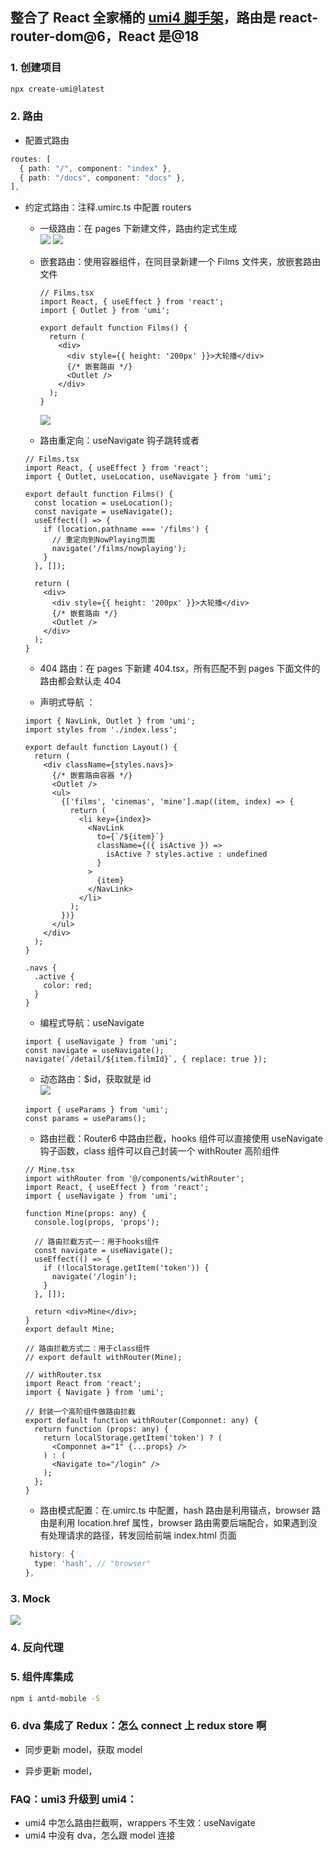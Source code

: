 ## 整合了 React 全家桶的 [umi4 脚手架](https://umijs.org/docs)，路由是 react-router-dom@6，React 是@18

### 1. 创建项目

```bash
npx create-umi@latest
```

### 2. 路由

- 配置式路由

```ts
routes: [
  { path: "/", component: "index" },
  { path: "/docs", component: "docs" },
],
```

- 约定式路由：注释.umirc.ts 中配置 routers

  - 一级路由：在 pages 下新建文件，路由约定式生成
    <br/>
    ![](./src/assets/%E4%B8%80%E7%BA%A7%E7%BA%A6%E5%AE%9A.jpg)
    ![](./src/assets/1.gif)

  - 嵌套路由：使用<Outlet/>容器组件，在同目录新建一个 Films 文件夹，放嵌套路由文件

    ```tsx
    // Films.tsx
    import React, { useEffect } from 'react';
    import { Outlet } from 'umi';

    export default function Films() {
      return (
        <div>
          <div style={{ height: '200px' }}>大轮播</div>
          {/* 嵌套路由 */}
          <Outlet />
        </div>
      );
    }
    ```

    ![](./src/assets/%E5%B5%8C%E5%A5%97%E8%B7%AF%E7%94%B1.jpg)

  - 路由重定向：useNavigate 钩子跳转或者<Navigate />

  ```tsx
  // Films.tsx
  import React, { useEffect } from 'react';
  import { Outlet, useLocation, useNavigate } from 'umi';

  export default function Films() {
    const location = useLocation();
    const navigate = useNavigate();
    useEffect(() => {
      if (location.pathname === '/films') {
        // 重定向到NowPlaying页面
        navigate('/films/nowplaying');
      }
    }, []);

    return (
      <div>
        <div style={{ height: '200px' }}>大轮播</div>
        {/* 嵌套路由 */}
        <Outlet />
      </div>
    );
  }
  ```

  - 404 路由：在 pages 下新建 404.tsx，所有匹配不到 pages 下面文件的路由都会默认走 404

  - 声明式导航 ：<NavLink/>

  ```tsx
  import { NavLink, Outlet } from 'umi';
  import styles from './index.less';

  export default function Layout() {
    return (
      <div className={styles.navs}>
        {/* 嵌套路由容器 */}
        <Outlet />
        <ul>
          {['films', 'cinemas', 'mine'].map((item, index) => {
            return (
              <li key={index}>
                <NavLink
                  to={`/${item}`}
                  className={({ isActive }) =>
                    isActive ? styles.active : undefined
                  }
                >
                  {item}
                </NavLink>
              </li>
            );
          })}
        </ul>
      </div>
    );
  }
  ```

  ```less
  .navs {
    .active {
      color: red;
    }
  }
  ```

  - 编程式导航：useNavigate

  ```tsx
  import { useNavigate } from 'umi';
  const navigate = useNavigate();
  navigate(`/detail/${item.filmId}`, { replace: true });
  ```

  - 动态路由：\$id，获取就是 id
    <br/>
    ![](./src/assets/%E5%8A%A8%E6%80%81%E8%B7%AF%E7%94%B1.jpg)

  ```tsx
  import { useParams } from 'umi';
  const params = useParams();
  ```

  - 路由拦截：Router6 中路由拦截，hooks 组件可以直接使用 useNavigate 钩子函数，class 组件可以自己封装一个 withRouter 高阶组件

  ```tsx
  // Mine.tsx
  import withRouter from '@/components/withRouter';
  import React, { useEffect } from 'react';
  import { useNavigate } from 'umi';

  function Mine(props: any) {
    console.log(props, 'props');

    // 路由拦截方式一：用于hooks组件
    const navigate = useNavigate();
    useEffect(() => {
      if (!localStorage.getItem('token')) {
        navigate('/login');
      }
    }, []);

    return <div>Mine</div>;
  }
  export default Mine;

  // 路由拦截方式二：用于class组件
  // export default withRouter(Mine);

  // withRouter.tsx
  import React from 'react';
  import { Navigate } from 'umi';

  // 封装一个高阶组件做路由拦截
  export default function withRouter(Componnet: any) {
    return function (props: any) {
      return localStorage.getItem('token') ? (
        <Componnet a="1" {...props} />
      ) : (
        <Navigate to="/login" />
      );
    };
  }
  ```

  - 路由模式配置：在.umirc.ts 中配置，hash 路由是利用锚点，browser 路由是利用 location.href 属性，browser 路由需要后端配合，如果遇到没有处理请求的路径，转发回给前端 index.html 页面

  ```ts
   history: {
    type: 'hash', // "browser"
  },
  ```

### 3. Mock

![](./src/assets/moc.jpg)

### 4. 反向代理

### 5. 组件库集成

```bash
npm i antd-mobile -S
```

### 6. dva 集成了 Redux：怎么 connect 上 redux store 啊

- 同步更新 model，获取 model

- 异步更新 model，

### FAQ：umi3 升级到 umi4：

- umi4 中怎么路由拦截啊，wrappers 不生效：useNavigate
- umi4 中没有 dva，怎么跟 model 连接

